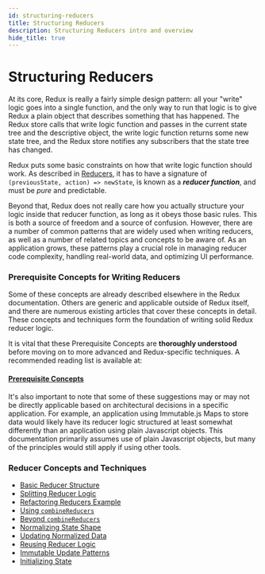 ```yaml
---
id: structuring-reducers
title: Structuring Reducers
description: Structuring Reducers intro and overview
hide_title: true
---
```


# Structuring Reducers

At its core, Redux is really a fairly simple design pattern: all your "write" logic goes into a single function, and the only way to run that logic is to give Redux a plain object that describes something that has happened. The Redux store calls that write logic function and passes in the current state tree and the descriptive object, the write logic function returns some new state tree, and the Redux store notifies any subscribers that the state tree has changed.

Redux puts some basic constraints on how that write logic function should work. As described in [Reducers](../../basics/Reducers.md), it has to have a signature of `(previousState, action) => newState`, is known as a **_reducer function_**, and must be _pure_ and predictable.

Beyond that, Redux does not really care how you actually structure your logic inside that reducer function, as long as it obeys those basic rules. This is both a source of freedom and a source of confusion. However, there are a number of common patterns that are widely used when writing reducers, as well as a number of related topics and concepts to be aware of. As an application grows, these patterns play a crucial role in managing reducer code complexity, handling real-world data, and optimizing UI performance.

### Prerequisite Concepts for Writing Reducers

Some of these concepts are already described elsewhere in the Redux documentation. Others are generic and applicable outside of Redux itself, and there are numerous existing articles that cover these concepts in detail. These concepts and techniques form the foundation of writing solid Redux reducer logic.

It is vital that these Prerequisite Concepts are **thoroughly understood** before moving on to more advanced and Redux-specific techniques. A recommended reading list is available at:

#### [Prerequisite Concepts](PrerequisiteConcepts.md)

It's also important to note that some of these suggestions may or may not be directly applicable based on architectural decisions in a specific application. For example, an application using Immutable.js Maps to store data would likely have its reducer logic structured at least somewhat differently than an application using plain Javascript objects. This documentation primarily assumes use of plain Javascript objects, but many of the principles would still apply if using other tools.

### Reducer Concepts and Techniques

- [Basic Reducer Structure](BasicReducerStructure.md)
- [Splitting Reducer Logic](SplittingReducerLogic.md)
- [Refactoring Reducers Example](RefactoringReducersExample.md)
- [Using `combineReducers`](UsingCombineReducers.md)
- [Beyond `combineReducers`](BeyondCombineReducers.md)
- [Normalizing State Shape](NormalizingStateShape.md)
- [Updating Normalized Data](UpdatingNormalizedData.md)
- [Reusing Reducer Logic](ReusingReducerLogic.md)
- [Immutable Update Patterns](ImmutableUpdatePatterns.md)
- [Initializing State](InitializingState.md)
